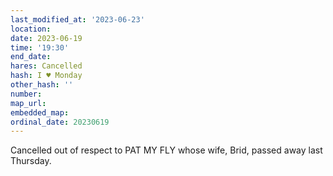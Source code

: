 ```yaml
---
last_modified_at: '2023-06-23'
location: 
date: 2023-06-19
time: '19:30'
end_date: 
hares: Cancelled
hash: I ♥ Monday
other_hash: ''
number: 
map_url: 
embedded_map: 
ordinal_date: 20230619
---
```

Cancelled out of respect to PAT MY FLY whose wife, Brid, passed away last Thursday.
